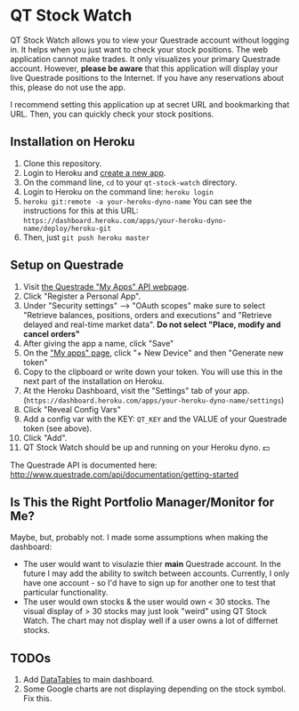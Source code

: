 # QT Stock Watch

QT Stock Watch allows you to view your Questrade account without logging in. It helps when you just want to check your stock positions. The web application cannot make trades. It only visualizes your primary Questrade account. However, **please be aware** that this application will display your live Questrade positions to the Internet. If you have any reservations about this, please do not use the app.

I recommend setting this application up at secret URL and bookmarking that URL. Then, you can quickly check your stock positions.

## Installation on Heroku

1. Clone this repository.
1. Login to Heroku and [create a new app](https://dashboard.heroku.com/new-app).
1. On the command line, `cd` to your `qt-stock-watch` directory.
1. Login to Heroku on the command line: `heroku login`
1. `heroku git:remote -a your-heroku-dyno-name` You can see the instructions for this at this URL: `https://dashboard.heroku.com/apps/your-heroku-dyno-name/deploy/heroku-git`
1. Then, just `git push heroku master`

## Setup on Questrade

1. Visit [the Questrade "My Apps" API webpage](https://login.questrade.com/APIAccess/userapps.aspx).
1. Click "Register a Personal App".
1. Under "Security settings" --> "OAuth scopes" make sure to select "Retrieve balances, positions, orders and executions" and "Retrieve delayed and real-time market data". **Do not select "Place, modify and cancel orders"**
1. After giving the app a name, click "Save"
1. On the ["My apps" page](https://login.questrade.com/APIAccess/userapps.aspx), click "+ New Device" and then "Generate new token"
1. Copy to the clipboard or write down your token. You will use this in the next part of the installation on Heroku.
1. At the Heroku Dashboard, visit the "Settings" tab of your app. (`https://dashboard.heroku.com/apps/your-heroku-dyno-name/settings`)
1. Click "Reveal Config Vars"
1. Add a config var with the KEY: `QT_KEY` and the VALUE of your Questrade token (see above).
1. Click "Add".
1. QT Stock Watch should be up and running on your Heroku dyno. :dollar:

The Questrade API is documented here: <http://www.questrade.com/api/documentation/getting-started>

## Is This the Right Portfolio Manager/Monitor for Me?

Maybe, but, probably not. I made some assumptions when making the dashboard:

- The user would want to visulazie thier **main** Questrade account. In the future I may add the ability to switch between accounts. Currently, I only have one account - so I'd have to sign up for another one to test that particular functionality.
- The user would own stocks & the user would own < 30 stocks. The visual display of > 30 stocks may just look "weird" using QT Stock Watch. The chart may not display well if a user owns a lot of differnet stocks.

## TODOs

1. Add [DataTables](https://datatables.net/) to main dashboard.
1. Some Google charts are not displaying depending on the stock symbol. Fix this.
